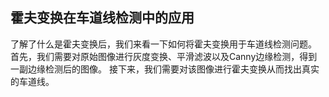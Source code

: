 ## 霍夫变换在车道线检测中的应用

了解了什么是霍夫变换后，我们来看一下如何将霍夫变换用于车道线检测问题。
首先，我们需要对原始图像进行灰度变换、平滑滤波以及Canny边缘检测，得到一副边缘检测后的图像。
接下来，我们需要对该图像进行霍夫变换从而找出真实的车道线。